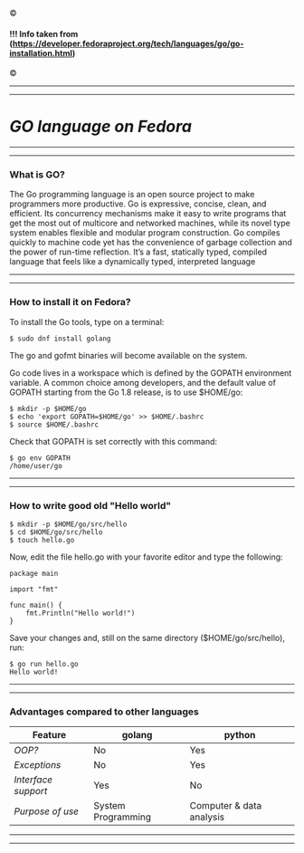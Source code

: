 &copy;
#### !!! Info taken from (https://developer.fedoraproject.org/tech/languages/go/go-installation.html)
&copy;


---
---
# *GO language on Fedora* 
---
---
### **What is GO?**

The Go programming language is an open source project to make programmers more productive.
Go is expressive, concise, clean, and efficient. Its concurrency mechanisms make it easy to write programs that get the most out of multicore and networked machines, while its novel type system enables flexible and modular program construction. Go compiles quickly to machine code yet has the convenience of garbage collection and the power of run-time reflection. It’s a fast, statically typed, compiled language that feels like a dynamically typed, interpreted language

---
---
### **How to install it on Fedora?**
To install the Go tools, type on a terminal:
```
$ sudo dnf install golang
```
The go and gofmt binaries will become available on the system.

Go code lives in a workspace which is defined by the GOPATH environment variable. A common choice among developers, and the default value of GOPATH starting from the Go 1.8 release, is to use $HOME/go:
```
$ mkdir -p $HOME/go
$ echo 'export GOPATH=$HOME/go' >> $HOME/.bashrc
$ source $HOME/.bashrc
```
Check that GOPATH is set correctly with this command:
```
$ go env GOPATH
/home/user/go
```
---
---
### **How to write good old "Hello world"**
```
$ mkdir -p $HOME/go/src/hello
$ cd $HOME/go/src/hello
$ touch hello.go
```
Now, edit the file hello.go with your favorite editor and type the following:
```
package main

import "fmt"

func main() {
    fmt.Println("Hello world!")
}
```
Save your changes and, still on the same directory ($HOME/go/src/hello), run:
```
$ go run hello.go
Hello world!
```
---
---
### **Advantages compared to other languages**

|**Feature**        |**golang**        |**python**              |
|-------------------|------------------|------------------------|
|*OOP?*             |No                |Yes                     |
|*Exceptions*       |No                |Yes                     |
|*Interface support*|Yes               |No                      |
|*Purpose of use*   |System Programming|Computer & data analysis|

---
---
